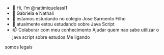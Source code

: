 - 👋 Hi, I’m @natimiquelassi1
- 👀 Gabriela e Nathali
- 🌱 estamos estudando no colegio Jose Sarmento Filho
- 💞️ atualmente estou estudando sobre Java Script
- 📫 Colaborar com meu conhecimento
Ajudar quem nao sabe utilizar o java script
sobre estudos 
Me ligando 

somos legais  
